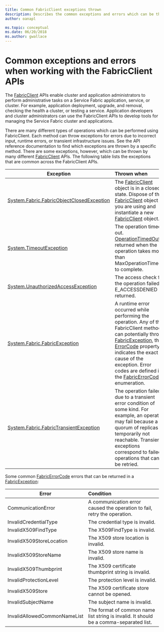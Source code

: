 ```yaml
---
title: Common FabricClient exceptions thrown 
description: Describes the common exceptions and errors which can be thrown by the FabricClient APIs while performing application and cluster management operations.
author: oanapl

ms.topic: conceptual
ms.date: 06/20/2018
ms.author: gwallace
---
```

# Common exceptions and errors when working with the FabricClient APIs
The [FabricClient](https://docs.microsoft.com/dotnet/api/system.fabric.fabricclient) APIs enable cluster and application administrators to perform administrative tasks on a Service Fabric application, service, or cluster. For example, application deployment, upgrade, and removal, checking the health a cluster, or testing a service. Application developers and cluster administrators can use the FabricClient APIs to develop tools for managing the Service Fabric cluster and applications.

There are many different types of operations which can be performed using FabricClient.  Each method can throw exceptions for errors due to incorrect input, runtime errors, or transient infrastructure issues.  See the API reference documentation to find which exceptions are thrown by a specific method. There are some exceptions, however, which can be thrown by many different [FabricClient](https://docs.microsoft.com/dotnet/api/system.fabric.fabricclient) APIs. The following table lists the exceptions that are common across the FabricClient APIs.

| Exception | Thrown when |
| --- |:--- |
| [System.Fabric.FabricObjectClosedException](https://docs.microsoft.com/dotnet/api/system.fabric.fabricobjectclosedexception) |The [FabricClient](https://docs.microsoft.com/dotnet/api/system.fabric.fabricclient) object is in a closed state. Dispose of the [FabricClient](https://docs.microsoft.com/dotnet/api/system.fabric.fabricclient) object you are using and instantiate a new [FabricClient](https://docs.microsoft.com/dotnet/api/system.fabric.fabricclient) object. |
| [System.TimeoutException](https://docs.microsoft.com/dotnet/core/api/system.timeoutexception) |The operation timed out. [OperationTimedOut](https://docs.microsoft.com/dotnet/api/system.fabric.fabricerrorcode) is returned when the operation takes more than MaxOperationTimeout to complete. |
| [System.UnauthorizedAccessException](https://docs.microsoft.com/dotnet/core/api/system.unauthorizedaccessexception) |The access check for the operation failed. E_ACCESSDENIED is returned. |
| [System.Fabric.FabricException](https://docs.microsoft.com/dotnet/api/system.fabric.fabricexception) |A runtime error occurred while performing the operation. Any of the FabricClient methods can potentially throw [FabricException](https://docs.microsoft.com/dotnet/api/system.fabric.fabricexception), the [ErrorCode](https://docs.microsoft.com/dotnet/api/system.fabric.fabricexception.ErrorCode) property indicates the exact cause of the exception. Error codes are defined in the [FabricErrorCode](https://docs.microsoft.com/dotnet/api/system.fabric.fabricerrorcode) enumeration. |
| [System.Fabric.FabricTransientException](https://docs.microsoft.com/dotnet/api/system.fabric.fabrictransientexception) |The operation failed due to a transient error condition of some kind. For example, an operation may fail because a quorum of replicas is temporarily not reachable. Transient exceptions correspond to failed operations that can be retried. |

Some common [FabricErrorCode](https://docs.microsoft.com/dotnet/api/system.fabric.fabricerrorcode) errors that can be returned in a [FabricException](https://docs.microsoft.com/dotnet/api/system.fabric.fabricexception):

| Error | Condition |
| --- |:--- |
| CommunicationError |A communication error caused the operation to fail, retry the operation. |
| InvalidCredentialType |The credential type is invalid. |
| InvalidX509FindType |The X509FindType is invalid. |
| InvalidX509StoreLocation |The X509 store location is invalid. |
| InvalidX509StoreName |The X509 store name is invalid. |
| InvalidX509Thumbprint |The X509 certificate thumbprint string is invalid. |
| InvalidProtectionLevel |The protection level is invalid. |
| InvalidX509Store |The X509 certificate store cannot be opened. |
| InvalidSubjectName |The subject name is invalid. |
| InvalidAllowedCommonNameList |The format of common name list string is invalid. It should be a comma-separated list. |

